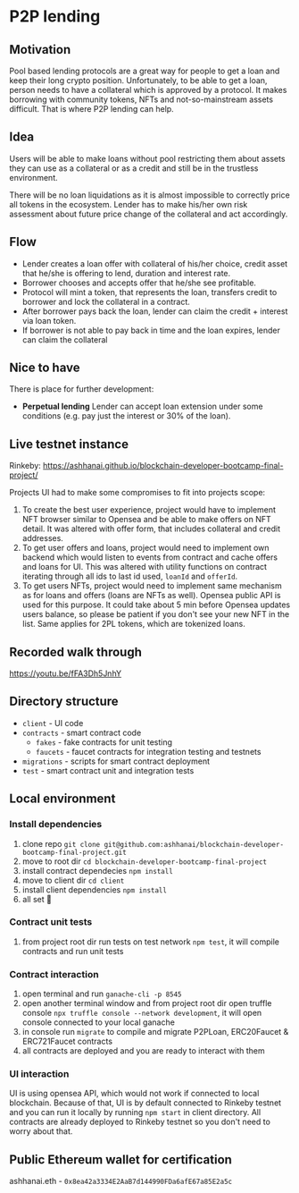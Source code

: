 # P2P lending

## Motivation
Pool based lending protocols are a great way for people to get a loan and keep their long crypto position. Unfortunately, to be able to get a loan, person needs to have a collateral which is approved by a protocol. It makes borrowing with community tokens, NFTs and not-so-mainstream assets difficult. That is where P2P lending can help. 

## Idea
Users will be able to make loans without pool restricting them about assets they can use as a collateral or as a credit and still be in the trustless environment.

There will be no loan liquidations as it is almost impossible to correctly price all tokens in the ecosystem. Lender has to make his/her own risk assessment about future price change of the collateral and act accordingly.

## Flow
* Lender creates a loan offer with collateral of his/her choice, credit asset that he/she is offering to lend, duration and interest rate.
* Borrower chooses and accepts offer that he/she see profitable.
* Protocol will mint a token, that represents the loan, transfers credit to borrower and lock the collateral in a contract.
* After borrower pays back the loan, lender can claim the credit + interest via loan token.
* If borrower is not able to pay back in time and the loan expires, lender can claim the collateral

## Nice to have
There is place for further development:

* **Perpetual lending** Lender can accept loan extension under some conditions (e.g. pay just the interest or 30% of the loan).

## Live testnet instance
Rinkeby: https://ashhanai.github.io/blockchain-developer-bootcamp-final-project/

Projects UI had to make some compromises to fit into projects scope:
1. To create the best user experience, project would have to implement NFT browser similar to Opensea and be able to make offers on NFT detail. It was altered with offer form, that includes collateral and credit addresses.
2. To get user offers and loans, project would need to implement own backend which would listen to events from contract and cache offers and loans for UI. This was altered with utility functions on contract iterating through all ids to last id used, `loanId` and `offerId`.
3. To get users NFTs, project would need to implement same mechanism as for loans and offers (loans are NFTs as well). Opensea public API is used for this purpose. It could take about 5 min before Opensea updates users balance, so please be patient if you don't see your new NFT in the list. Same applies for 2PL tokens, which are tokenized loans.

## Recorded walk through
https://youtu.be/fFA3Dh5JnhY

## Directory structure
- `client` - UI code
- `contracts` - smart contract code
	- `fakes` - fake contracts for unit testing
	- `faucets` - faucet contracts for integration testing and testnets
- `migrations` - scripts for smart contract deployment
- `test` - smart contract unit and integration tests

## Local environment

### Install dependencies
1. clone repo `git clone git@github.com:ashhanai/blockchain-developer-bootcamp-final-project.git`
2. move to root dir `cd blockchain-developer-bootcamp-final-project`
3. install contract dependecies `npm install`
4. move to client dir `cd client`
5. install client dependencies `npm install`
6. all set 🥳

### Contract unit tests
1. from project root dir run tests on test network `npm test`, it will compile contracts and run unit tests

### Contract interaction
1. open terminal and run `ganache-cli -p 8545`
2. open another terminal window and from project root dir open truffle console `npx truffle console --network development`, it will open console connected to your local ganache
3. in console run `migrate` to compile and migrate P2PLoan, ERC20Faucet & ERC721Faucet contracts
4. all contracts are deployed and you are ready to interact with them

### UI interaction
UI is using opensea API, which would not work if connected to local blockchain. Because of that, UI is by default connected to Rinkeby testnet and you can run it locally by running `npm start` in client directory. All contracts are already deployed to Rinkeby testnet so you don't need to worry about that. 

## Public Ethereum wallet for certification
ashhanai.eth - `0x8ea42a3334E2AaB7d144990FDa6afE67a85E2a5c`
